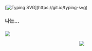 [![Typing SVG](https://readme-typing-svg.herokuapp.com?color=FF3399&size=20&multiline=true&width=600&height=30&lines=Hello+world!)](https://git.io/typing-svg)
### 나는...
### <a href="https://www.instagram.com/hlneung/"><img src="https://img.shields.io/badge/Instagram-E4405F?style=flat-square&logo=Instagram&logoColor=white&link=https://www.instagram.com/hlneung/"/></a>
 <p align="center">
 <img src="https://user-images.githubusercontent.com/80873447/162562497-3bd27638-6ca6-46fd-b8d7-17b6ceab98e3.gif"> 
 </p>
